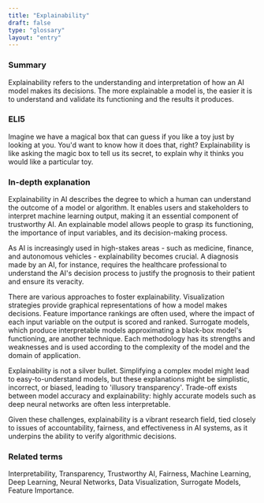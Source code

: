 ```yaml
---
title: "Explainability"
draft: false
type: "glossary"
layout: "entry"
---
```


### Summary
Explainability refers to the understanding and interpretation of how an AI model makes its decisions. The more explainable a model is, the easier it is to understand and validate its functioning and the results it produces.

### ELI5
Imagine we have a magical box that can guess if you like a toy just by looking at you. You'd want to know how it does that, right? Explainability is like asking the magic box to tell us its secret, to explain why it thinks you would like a particular toy.

### In-depth explanation
Explainability in AI describes the degree to which a human can understand the outcome of a model or algorithm. It enables users and stakeholders to interpret machine learning output, making it an essential component of trustworthy AI. An explainable model allows people to grasp its functioning, the importance of input variables, and its decision-making process.

As AI is increasingly used in high-stakes areas - such as medicine, finance, and autonomous vehicles - explainability becomes crucial. A diagnosis made by an AI, for instance, requires the healthcare professional to understand the AI's decision process to justify the prognosis to their patient and ensure its veracity.

There are various approaches to foster explainability. Visualization strategies provide graphical representations of how a model makes decisions. Feature importance rankings are often used, where the impact of each input variable on the output is scored and ranked. Surrogate models, which produce interpretable models approximating a black-box model's functioning, are another technique. Each methodology has its strengths and weaknesses and is used according to the complexity of the model and the domain of application.

Explainability is not a silver bullet. Simplifying a complex model might lead to easy-to-understand models, but these explanations might be simplistic, incorrect, or biased, leading to 'illusory transparency'. Trade-off exists between model accuracy and explainability: highly accurate models such as deep neural networks are often less interpretable. 

Given these challenges, explainability is a vibrant research field, tied closely to issues of accountability, fairness, and effectiveness in AI systems, as it underpins the ability to verify algorithmic decisions.

### Related terms
Interpretability, Transparency, Trustworthy AI, Fairness, Machine Learning, Deep Learning, Neural Networks, Data Visualization, Surrogate Models, Feature Importance.
